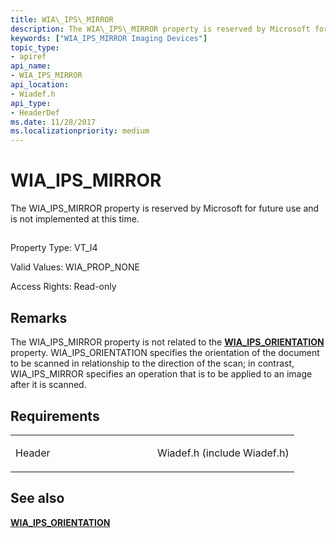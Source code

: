 ```yaml
---
title: WIA\_IPS\_MIRROR
description: The WIA\_IPS\_MIRROR property is reserved by Microsoft for future use and is not implemented at this time.
keywords: ["WIA_IPS_MIRROR Imaging Devices"]
topic_type:
- apiref
api_name:
- WIA_IPS_MIRROR
api_location:
- Wiadef.h
api_type:
- HeaderDef
ms.date: 11/28/2017
ms.localizationpriority: medium
---
```


# WIA\_IPS\_MIRROR


The WIA\_IPS\_MIRROR property is reserved by Microsoft for future use and is not implemented at this time.

## <span id="ddk_wia_ips_mirror_si"></span><span id="DDK_WIA_IPS_MIRROR_SI"></span>


Property Type: VT\_I4

Valid Values: WIA\_PROP\_NONE

Access Rights: Read-only

## Remarks

The WIA\_IPS\_MIRROR property is not related to the [**WIA\_IPS\_ORIENTATION**](wia-ips-orientation.md) property. WIA\_IPS\_ORIENTATION specifies the orientation of the document to be scanned in relationship to the direction of the scan; in contrast, WIA\_IPS\_MIRROR specifies an operation that is to be applied to an image after it is scanned.

## Requirements

<table>
<colgroup>
<col width="50%" />
<col width="50%" />
</colgroup>
<tbody>
<tr class="odd">
<td><p>Header</p></td>
<td>Wiadef.h (include Wiadef.h)</td>
</tr>
</tbody>
</table>

## See also


[**WIA\_IPS\_ORIENTATION**](wia-ips-orientation.md)

 

 






